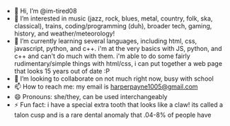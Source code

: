 - 👋 Hi, I’m @im-tired08
- 👀 I’m interested in music (jazz, rock, blues, metal, country, folk, ska, classical), trains, coding/programming (duh), broader tech, gaming, history, and weather/meteorology!
- 🌱 I’m currently learning several languages, including html, css, javascript, python, and c++. i'm at the very basics with JS, python, and c++ and can't do much with them. i'm able to do some fairly rudimentary/simple things with html/css, i can put together a web page that looks 15 years out of date :P
- 💞️ I’m looking to collaborate on not much right now, busy with school
- 📫 How to reach me: my email is harperpayne1005@gmail.com
- 😄 Pronouns: she/they, can be used interchangeably
- ⚡ Fun fact: i have a special extra tooth that looks like a claw! its called a talon cusp and is a rare dental anomaly that .04-8% of people have

<!---
im-tired08/im-tired08 is a ✨ special ✨ repository because its `README.md` (this file) appears on your GitHub profile.
You can click the Preview link to take a look at your changes.
--->
